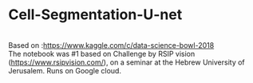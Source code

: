 # Cell-Segmentation-U-net
<br> Based on :https://www.kaggle.com/c/data-science-bowl-2018
<br> The notebook was #1 based on Challenge by RSIP vision (https://www.rsipvision.com/), on a seminar at the Hebrew University of Jerusalem. 
Runs on Google cloud.
